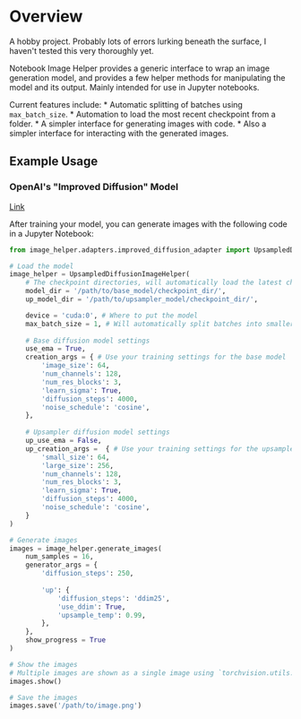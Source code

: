 # Overview

A hobby project. Probably lots of errors lurking beneath the surface, I haven't tested this very thoroughly yet.

Notebook Image Helper provides a generic interface to wrap an image generation model, and provides a few helper methods for manipulating the model and its output. Mainly intended for use in Jupyter notebooks.

Current features include:
    * Automatic splitting of batches using `max_batch_size`.
    * Automation to load the most recent checkpoint from a folder.
    * A simpler interface for generating images with code.
    * Also a simpler interface for interacting with the generated images.

## Example Usage

### OpenAI's "Improved Diffusion" Model

[Link](https://github.com/openai/improved-diffusion)

After training your model, you can generate images with the following code in a Jupyter Notebook:

```python
from image_helper.adapters.improved_diffusion_adapter import UpsampledDiffusionImageHelper

# Load the model
image_helper = UpsampledDiffusionImageHelper(
    # The checkpoint directories, will automatically load the latest checkpoint from the folder.
    model_dir = '/path/to/base_model/checkpoint_dir/',
    up_model_dir = '/path/to/upsampler_model/checkpoint_dir/',

    device = 'cuda:0', # Where to put the model
    max_batch_size = 1, # Will automatically split batches into smaller batches as necessary. Lower VRAM usage at the expense of time.
    
    # Base diffusion model settings
    use_ema = True,
    creation_args = { # Use your training settings for the base model
        'image_size': 64,
        'num_channels': 128,
        'num_res_blocks': 3,
        'learn_sigma': True,
        'diffusion_steps': 4000,
        'noise_schedule': 'cosine',
    },
    
    # Upsampler diffusion model settings
    up_use_ema = False,
    up_creation_args =  { # Use your training settings for the upsampler
        'small_size': 64,
        'large_size': 256,
        'num_channels': 128,
        'num_res_blocks': 3,
        'learn_sigma': True,
        'diffusion_steps': 4000,
        'noise_schedule': 'cosine',
    }
)

# Generate images
images = image_helper.generate_images(
    num_samples = 16, 
    generator_args = {
        'diffusion_steps': 250,
        
        'up': {
            'diffusion_steps': 'ddim25',
            'use_ddim': True,
            'upsample_temp': 0.99,
        },
    }, 
    show_progress = True
)

# Show the images
# Multiple images are shown as a single image using `torchvision.utils.make_grid`.
images.show()

# Save the images
images.save('/path/to/image.png')
```